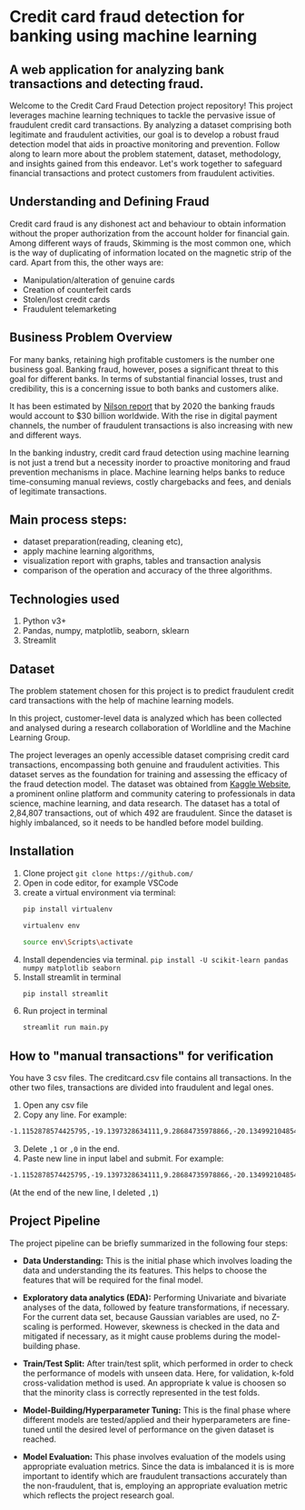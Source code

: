 # Credit card fraud detection for banking using machine learning

## A web application for analyzing bank transactions and detecting fraud.

Welcome to the Credit Card Fraud Detection project repository! This project leverages machine learning techniques to tackle the pervasive issue of fraudulent credit card transactions. By analyzing a dataset comprising both legitimate and fraudulent activities, our goal is to develop a robust fraud detection model that aids in proactive monitoring and prevention. Follow along to learn more about the problem statement, dataset, methodology, and insights gained from this endeavor. Let's work together to safeguard financial transactions and protect customers from fraudulent activities.

## Understanding and Defining Fraud

Credit card fraud is any dishonest act and behaviour to obtain information without the proper authorization from the account holder for financial gain. Among different ways of frauds, Skimming is the most common one, which is the way of duplicating of information located on the magnetic strip of the card. Apart from this, the other ways are:

- Manipulation/alteration of genuine cards
- Creation of counterfeit cards
- Stolen/lost credit cards
- Fraudulent telemarketing

## Business Problem Overview

For many banks, retaining high profitable customers is the number one business goal. Banking fraud, however, poses a significant threat to this goal for different banks. In terms of substantial financial losses, trust and credibility, this is a concerning issue to both banks and customers alike.

It has been estimated by [Nilson report](https://nilsonreport.com/upload/content_promo/The_Nilson_Report_Issue_1164.pdf) that by 2020 the banking frauds would account to $30 billion worldwide. With the rise in digital payment channels, the number of fraudulent transactions is also increasing with new and different ways.

In the banking industry, credit card fraud detection using machine learning is not just a trend but a necessity inorder to proactive monitoring and fraud prevention mechanisms in place. Machine learning helps banks to reduce time-consuming manual reviews, costly chargebacks and fees, and denials of legitimate transactions.

## Main process steps:

- dataset preparation(reading, cleaning etc),
- apply machine learning algorithms,
- visualization report with graphs, tables and transaction analysis
- comparison of the operation and accuracy of the three algorithms.

## Technologies used

1. Python v3+
2. Pandas, numpy, matplotlib, seaborn, sklearn
3. Streamlit

## Dataset

The problem statement chosen for this project is to predict fraudulent credit card transactions with the help of machine learning models.

In this project, customer-level data is analyzed which has been collected and analysed during a research collaboration of Worldline and the Machine Learning Group.

The project leverages an openly accessible dataset comprising credit card transactions, encompassing both genuine and fraudulent activities. This dataset serves as the foundation for training and assessing the efficacy of the fraud detection model. The dataset was obtained from [Kaggle Website](https://www.kaggle.com/datasets/mlg-ulb/creditcardfraud), a prominent online platform and community catering to professionals in data science, machine learning, and data research. The dataset has a total of 2,84,807 transactions, out of which 492 are fraudulent. Since the dataset is highly imbalanced, so it needs to be handled before model building.

## Installation

1. Clone project
   `git clone https://github.com/`
2. Open in code editor, for example VSCode
3. create a virtual environment via terminal:
   ```sh
   pip install virtualenv
   ```
   ```sh
   virtualenv env
   ```
   ```sh
   source env\Scripts\activate
   ```
4. Install dependencies via terminal.
   `pip install -U scikit-learn pandas numpy matplotlib seaborn`
5. Install streamlit in terminal
   ```sh
   pip install streamlit
   ```
6. Run project in terminal
   ```sh
   streamlit run main.py
   ```

## How to "manual transactions" for verification

You have 3 csv files. The creditcard.csv file contains all transactions. In the other two files, transactions are divided into fraudulent and legal ones.

1. Open any csv file
2. Copy any line. For example:

```sh
-1.1152878574425795,-19.1397328634111,9.28684735978866,-20.134992104854,7.81867331002574,-15.652207677206302,-1.66834770694329,-21.3404780994803,0.6418997011947,-8.55011032700099,-16.6496281595399,4.81815244707108,-9.44531478308794,1.3170562933234098,-7.24346097400378,0.830910291033798,-9.533257050393189,-18.750641147467398,-8.09264877340557,3.32675827497024,0.42720343146936,-2.1826919456095504,0.5205430723666421,-0.7605564151887328,0.6627666383972359,-0.948454306235033,0.12179592582979301,-3.3818429293561,-1.2565236213625801,0.20610286556509647,1
```

3. Delete `,1` or `,0` in the end.
4. Paste new line in input label and submit. For example:

```sh
-1.1152878574425795,-19.1397328634111,9.28684735978866,-20.134992104854,7.81867331002574,-15.652207677206302,-1.66834770694329,-21.3404780994803,0.6418997011947,-8.55011032700099,-16.6496281595399,4.81815244707108,-9.44531478308794,1.3170562933234098,-7.24346097400378,0.830910291033798,-9.533257050393189,-18.750641147467398,-8.09264877340557,3.32675827497024,0.42720343146936,-2.1826919456095504,0.5205430723666421,-0.7605564151887328,0.6627666383972359,-0.948454306235033,0.12179592582979301,-3.3818429293561,-1.2565236213625801,0.20610286556509647
```

(At the end of the new line, I deleted `,1`)

## Project Pipeline

The project pipeline can be briefly summarized in the following four steps:

- **Data Understanding:** This is the initial phase which involves loading the data and understanding the its features. This helps to choose the features that will be required for the final model.

- **Exploratory data analytics (EDA):** Performing Univariate and bivariate analyses of the data, followed by feature transformations, if necessary. For the current data set, because Gaussian variables are used, no Z-scaling is performed. However, skewness is checked in the data and mitigated if necessary, as it might cause problems during the model-building phase.

- **Train/Test Split:** After train/test split, which performed in order to check the performance of models with unseen data. Here, for validation, k-fold cross-validation method is used. An appropriate k value is choosen so that the minority class is correctly represented in the test folds.

- **Model-Building/Hyperparameter Tuning:** This is the final phase where different models are tested/applied and their hyperparameters are fine-tuned until the desired level of performance on the given dataset is reached.

- **Model Evaluation:** This phase involves evaluation of the models using appropriate evaluation metrics. Since the data is imbalanced it is is more important to identify which are fraudulent transactions accurately than the non-fraudulent, that is, employing an appropriate evaluation metric which reflects the project research goal.
